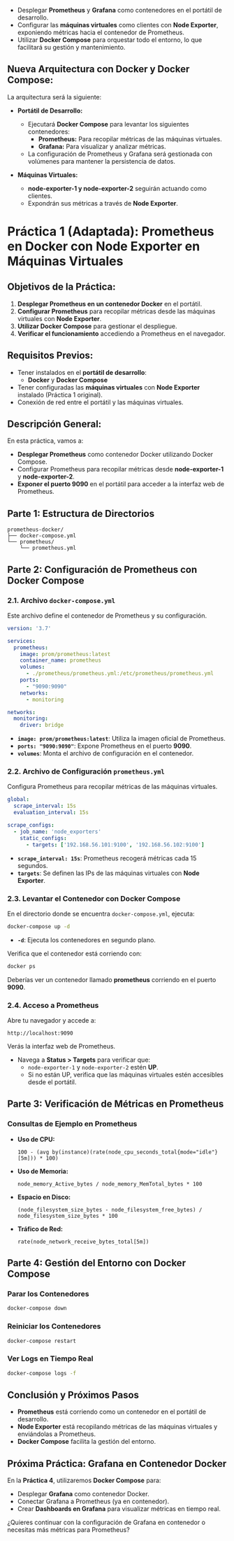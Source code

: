 - Desplegar **Prometheus** y **Grafana** como contenedores en el portátil de desarrollo.
- Configurar las **máquinas virtuales** como clientes con **Node Exporter**, exponiendo métricas hacia el contenedor de Prometheus.
- Utilizar **Docker Compose** para orquestar todo el entorno, lo que facilitará su gestión y mantenimiento.


## **Nueva Arquitectura con Docker y Docker Compose:**
La arquitectura será la siguiente:

- **Portátil de Desarrollo:**
  - Ejecutará **Docker Compose** para levantar los siguientes contenedores:
    - **Prometheus:** Para recopilar métricas de las máquinas virtuales.
    - **Grafana:** Para visualizar y analizar métricas.
  - La configuración de Prometheus y Grafana será gestionada con volúmenes para mantener la persistencia de datos.

- **Máquinas Virtuales:**
  - **node-exporter-1 y node-exporter-2** seguirán actuando como clientes.
  - Expondrán sus métricas a través de **Node Exporter**.



# **Práctica 1 (Adaptada): Prometheus en Docker con Node Exporter en Máquinas Virtuales**



## **Objetivos de la Práctica:**
1. **Desplegar Prometheus en un contenedor Docker** en el portátil.
2. **Configurar Prometheus** para recopilar métricas desde las máquinas virtuales con **Node Exporter**.
3. **Utilizar Docker Compose** para gestionar el despliegue.
4. **Verificar el funcionamiento** accediendo a Prometheus en el navegador.



## **Requisitos Previos:**
- Tener instalados en el **portátil de desarrollo**:
  - **Docker** y **Docker Compose**
- Tener configuradas las **máquinas virtuales** con **Node Exporter** instalado (Práctica 1 original).
- Conexión de red entre el portátil y las máquinas virtuales.



## **Descripción General:**
En esta práctica, vamos a:
- **Desplegar Prometheus** como contenedor Docker utilizando Docker Compose.
- Configurar Prometheus para recopilar métricas desde **node-exporter-1** y **node-exporter-2**.
- **Exponer el puerto 9090** en el portátil para acceder a la interfaz web de Prometheus.



## **Parte 1: Estructura de Directorios**

```plaintext
prometheus-docker/
├── docker-compose.yml
└── prometheus/
    └── prometheus.yml
```



## **Parte 2: Configuración de Prometheus con Docker Compose**

### **2.1. Archivo `docker-compose.yml`**

Este archivo define el contenedor de Prometheus y su configuración.

```yaml
version: '3.7'

services:
  prometheus:
    image: prom/prometheus:latest
    container_name: prometheus
    volumes:
      - ./prometheus/prometheus.yml:/etc/prometheus/prometheus.yml
    ports:
      - "9090:9090"
    networks:
      - monitoring

networks:
  monitoring:
    driver: bridge
```

- **`image: prom/prometheus:latest`**: Utiliza la imagen oficial de Prometheus.
- **`ports: "9090:9090"`**: Expone Prometheus en el puerto **9090**.
- **`volumes`**: Monta el archivo de configuración en el contenedor.



### **2.2. Archivo de Configuración `prometheus.yml`**

Configura Prometheus para recopilar métricas de las máquinas virtuales.

```yaml
global:
  scrape_interval: 15s
  evaluation_interval: 15s

scrape_configs:
  - job_name: 'node_exporters'
    static_configs:
      - targets: ['192.168.56.101:9100', '192.168.56.102:9100']
```

- **`scrape_interval: 15s`**: Prometheus recogerá métricas cada 15 segundos.
- **`targets`**: Se definen las IPs de las máquinas virtuales con **Node Exporter**.



### **2.3. Levantar el Contenedor con Docker Compose**

En el directorio donde se encuentra `docker-compose.yml`, ejecuta:

```bash
docker-compose up -d
```

- **`-d`**: Ejecuta los contenedores en segundo plano.

Verifica que el contenedor está corriendo con:

```bash
docker ps
```

Deberías ver un contenedor llamado **prometheus** corriendo en el puerto **9090**.



### **2.4. Acceso a Prometheus**

Abre tu navegador y accede a:

```
http://localhost:9090
```

Verás la interfaz web de Prometheus.

- Navega a **Status > Targets** para verificar que:
  - `node-exporter-1` y `node-exporter-2` estén **UP**.
  - Si no están UP, verifica que las máquinas virtuales estén accesibles desde el portátil.



## **Parte 3: Verificación de Métricas en Prometheus**

### **Consultas de Ejemplo en Prometheus**

- **Uso de CPU:**
  ```promql
  100 - (avg by(instance)(rate(node_cpu_seconds_total{mode="idle"}[5m])) * 100)
  ```

- **Uso de Memoria:**
  ```promql
  node_memory_Active_bytes / node_memory_MemTotal_bytes * 100
  ```

- **Espacio en Disco:**
  ```promql
  (node_filesystem_size_bytes - node_filesystem_free_bytes) / node_filesystem_size_bytes * 100
  ```

- **Tráfico de Red:**
  ```promql
  rate(node_network_receive_bytes_total[5m])
  ```



## **Parte 4: Gestión del Entorno con Docker Compose**

### **Parar los Contenedores**
```bash
docker-compose down
```

### **Reiniciar los Contenedores**
```bash
docker-compose restart
```

### **Ver Logs en Tiempo Real**
```bash
docker-compose logs -f
```

## **Conclusión y Próximos Pasos**

- **Prometheus** está corriendo como un contenedor en el portátil de desarrollo.
- **Node Exporter** está recopilando métricas de las máquinas virtuales y enviándolas a Prometheus.
- **Docker Compose** facilita la gestión del entorno.


## **Próxima Práctica: Grafana en Contenedor Docker**
En la **Práctica 4**, utilizaremos **Docker Compose** para:
- Desplegar **Grafana** como contenedor Docker.
- Conectar Grafana a Prometheus (ya en contenedor).
- Crear **Dashboards en Grafana** para visualizar métricas en tiempo real.

¿Quieres continuar con la configuración de Grafana en contenedor o necesitas más métricas para Prometheus?